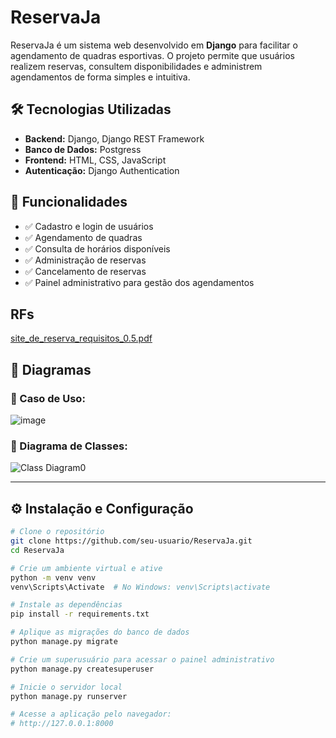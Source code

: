 # ReservaJa

ReservaJa é um sistema web desenvolvido em **Django** para facilitar o agendamento de quadras esportivas. O projeto permite que usuários realizem reservas, consultem disponibilidades e administrem agendamentos de forma simples e intuitiva.

## 🛠 Tecnologias Utilizadas
- **Backend:** Django, Django REST Framework
- **Banco de Dados:** Postgress
- **Frontend:** HTML, CSS, JavaScript
- **Autenticação:** Django Authentication

## 🚀 Funcionalidades
- ✅ Cadastro e login de usuários  
- ✅ Agendamento de quadras  
- ✅ Consulta de horários disponíveis  
- ✅ Administração de reservas  
- ✅ Cancelamento de reservas  
- ✅ Painel administrativo para gestão dos agendamentos  

## RFs
[site_de_reserva_requisitos_0.5.pdf](https://github.com/user-attachments/files/19504261/site_de_reserva_requisitos_0.5.pdf)


## 📌 Diagramas
### 📌 Caso de Uso:
![image](https://github.com/user-attachments/assets/b3ef415f-cd30-4cc7-9e4c-32278e1d5723)


### 📌 Diagrama de Classes:
![Class Diagram0](https://github.com/user-attachments/assets/40498b28-14c9-43a4-b6b0-8aa8677b5dac)


---

## ⚙️ Instalação e Configuração

```sh
# Clone o repositório
git clone https://github.com/seu-usuario/ReservaJa.git
cd ReservaJa

# Crie um ambiente virtual e ative
python -m venv venv
venv\Scripts\Activate  # No Windows: venv\Scripts\activate

# Instale as dependências
pip install -r requirements.txt

# Aplique as migrações do banco de dados
python manage.py migrate

# Crie um superusuário para acessar o painel administrativo
python manage.py createsuperuser

# Inicie o servidor local
python manage.py runserver

# Acesse a aplicação pelo navegador:
# http://127.0.0.1:8000
